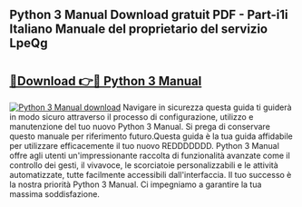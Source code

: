 ## Python 3 Manual Download gratuit PDF - Part-i1i Italiano Manuale del proprietario del servizio LpeQg

# <h2><a href="http://dfee1fm.blite.top/?on=Python+3+Manual">🔗Download 👉🔴 Python 3 Manual</a></h2>

[![Python 3 Manual download](https://i.imgur.com/lujVjoI.png)](http://dfee1fm.blite.top/?on=Python+3+Manual)
Navigare in sicurezza questa guida ti guiderà in modo sicuro attraverso il processo di configurazione, utilizzo e manutenzione del tuo nuovo Python 3 Manual. Si prega di conservare questo manuale per riferimento futuro.Questa guida è la tua guida affidabile per utilizzare efficacemente il tuo nuovo REDDDDDDD. Python 3 Manual offre agli utenti un'impressionante raccolta di funzionalità avanzate come il controllo dei gesti, il vivavoce, le scorciatoie personalizzabili e le attività automatizzate, tutte facilmente accessibili dall'interfaccia. Il tuo successo è la nostra priorità Python 3 Manual. Ci impegniamo a garantire la tua massima soddisfazione.
